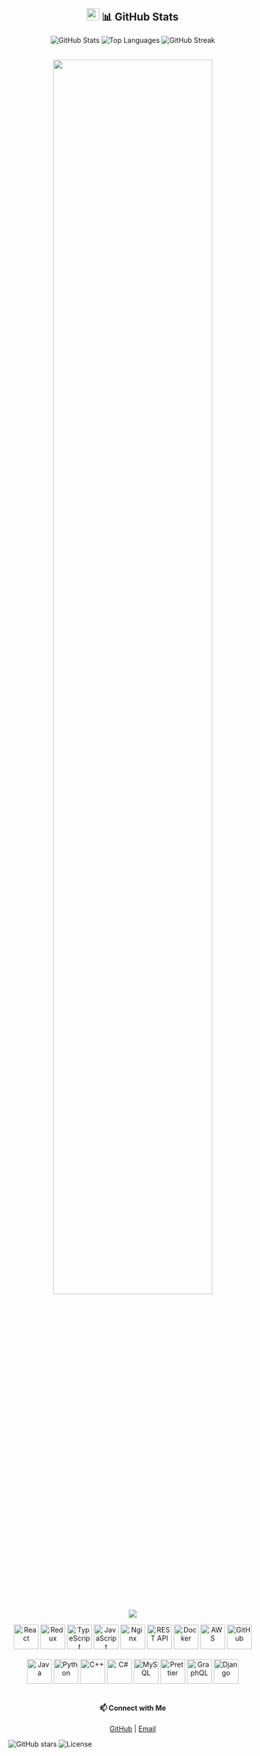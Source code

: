 

<div align="center">
<h2><img src="https://media2.giphy.com/media/QssGEmpkyEOhBCb7e1/giphy.gif?cid=ecf05e47a0n3gi1bfqntqmob8g9aid1oyj2wr3ds3mg700bl&rid=giphy.gif" width ="25"> 📊 GitHub Stats</h2>
  <img src="https://github-readme-stats.vercel.app/api?username=GeniusGoldDev&show_icons=true&theme=radical" alt="GitHub Stats" />
  <img src="https://github-readme-stats.vercel.app/api/top-langs/?username=GeniusGoldDev&layout=compact&theme=radical" alt="Top Languages" />
  <img src="https://github-readme-streak-stats.herokuapp.com/?user=GeniusGoldDev&theme=dark" alt="GitHub Streak" />
</div>
<br>

<p align="center">
  <a href="https://github.com/geniusgolddev"><img src="https://count.getloli.com/get/@:geniusgolddev?theme=rule34" width="80%"/>
</p>

<p align="center">
  <img src="https://github-profile-trophy.vercel.app/?username=geniusgolddev&theme=juicyfresh" /><a>
</p>

<div align="center">

  <img src="https://techstack-generator.vercel.app/react-icon.svg" alt="React" width="50" height="50" />
  <img src="https://techstack-generator.vercel.app/redux-icon.svg" alt="Redux" width="50" height="50" />
  <img src="https://techstack-generator.vercel.app/ts-icon.svg" alt="TypeScript" width="50" height="50" />
  <img src="https://techstack-generator.vercel.app/js-icon.svg" alt="JavaScript" width="50" height="50" />
  <img src="https://techstack-generator.vercel.app/nginx-icon.svg" alt="Nginx" width="50" height="50" />
  <img src="https://techstack-generator.vercel.app/restapi-icon.svg" alt="REST API" width="50" height="50" />
  <img src="https://techstack-generator.vercel.app/docker-icon.svg" alt="Docker" width="50" height="50" />
  <img src="https://techstack-generator.vercel.app/aws-icon.svg" alt="AWS" width="50" height="50" />
  <img src="https://techstack-generator.vercel.app/github-icon.svg" alt="GitHub" width="50" height="50" />
  
</div>
<br>
<div align="center">
  <img src="https://techstack-generator.vercel.app/java-icon.svg" alt="Java" width="50" height="50" />
  <img src="https://techstack-generator.vercel.app/python-icon.svg" alt="Python" width="50" height="50" />
  <img src="https://techstack-generator.vercel.app/cpp-icon.svg" alt="C++" width="50" height="50" />
  <img src="https://techstack-generator.vercel.app/csharp-icon.svg" alt="C#" width="50" height="50" />
  <img src="https://techstack-generator.vercel.app/mysql-icon.svg" alt="MySQL" width="50" height="50" />
  <img src="https://techstack-generator.vercel.app/prettier-icon.svg" alt="Prettier" width="50" height="50" />
  <img src="https://techstack-generator.vercel.app/graphql-icon.svg" alt="GraphQL" width="50" height="50" />
  <img src="https://techstack-generator.vercel.app/django-icon.svg" alt="Django" width="50" height="50" />
</div>
<br>

<div align="center">
  <h4>📫 Connect with Me</h4>
  <a href="https://github.com/GeniusGoldDev" target="_blank">GitHub</a> | 
  <a href="mailto:gold005dev@gmail.com">Email</a>
</div>

![GitHub stars](https://img.shields.io/github/stars/GeniusGoldDev?tab=stars.svg)
![License](https://img.shields.io/badge/license-MIT-blue.svg)
